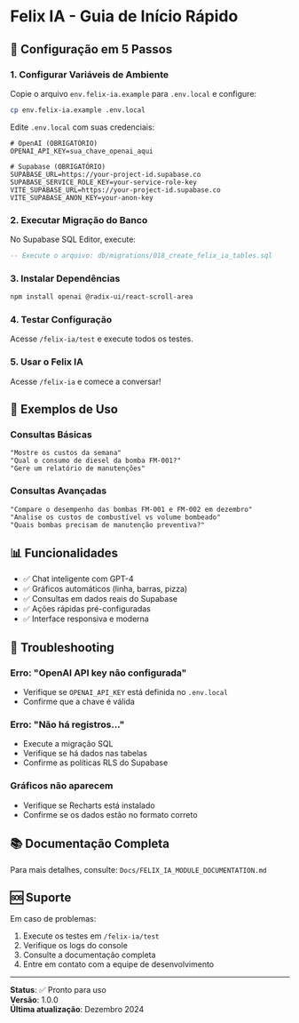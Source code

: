 # Felix IA - Guia de Início Rápido

## 🚀 Configuração em 5 Passos

### 1. Configurar Variáveis de Ambiente

Copie o arquivo `env.felix-ia.example` para `.env.local` e configure:

```bash
cp env.felix-ia.example .env.local
```

Edite `.env.local` com suas credenciais:

```env
# OpenAI (OBRIGATÓRIO)
OPENAI_API_KEY=sua_chave_openai_aqui

# Supabase (OBRIGATÓRIO)
SUPABASE_URL=https://your-project-id.supabase.co
SUPABASE_SERVICE_ROLE_KEY=your-service-role-key
VITE_SUPABASE_URL=https://your-project-id.supabase.co
VITE_SUPABASE_ANON_KEY=your-anon-key
```

### 2. Executar Migração do Banco

No Supabase SQL Editor, execute:

```sql
-- Execute o arquivo: db/migrations/018_create_felix_ia_tables.sql
```

### 3. Instalar Dependências

```bash
npm install openai @radix-ui/react-scroll-area
```

### 4. Testar Configuração

Acesse `/felix-ia/test` e execute todos os testes.

### 5. Usar o Felix IA

Acesse `/felix-ia` e comece a conversar!

## 🎯 Exemplos de Uso

### Consultas Básicas
```
"Mostre os custos da semana"
"Qual o consumo de diesel da bomba FM-001?"
"Gere um relatório de manutenções"
```

### Consultas Avançadas
```
"Compare o desempenho das bombas FM-001 e FM-002 em dezembro"
"Analise os custos de combustível vs volume bombeado"
"Quais bombas precisam de manutenção preventiva?"
```

## 📊 Funcionalidades

- ✅ Chat inteligente com GPT-4
- ✅ Gráficos automáticos (linha, barras, pizza)
- ✅ Consultas em dados reais do Supabase
- ✅ Ações rápidas pré-configuradas
- ✅ Interface responsiva e moderna

## 🔧 Troubleshooting

### Erro: "OpenAI API key não configurada"
- Verifique se `OPENAI_API_KEY` está definida no `.env.local`
- Confirme que a chave é válida

### Erro: "Não há registros..."
- Execute a migração SQL
- Verifique se há dados nas tabelas
- Confirme as políticas RLS do Supabase

### Gráficos não aparecem
- Verifique se Recharts está instalado
- Confirme se os dados estão no formato correto

## 📚 Documentação Completa

Para mais detalhes, consulte: `Docs/FELIX_IA_MODULE_DOCUMENTATION.md`

## 🆘 Suporte

Em caso de problemas:
1. Execute os testes em `/felix-ia/test`
2. Verifique os logs do console
3. Consulte a documentação completa
4. Entre em contato com a equipe de desenvolvimento

---

**Status**: ✅ Pronto para uso  
**Versão**: 1.0.0  
**Última atualização**: Dezembro 2024
